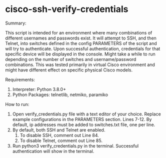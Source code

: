 # cisco-ssh-verify-credentials

Summary:

This script is intended for an environment where many combinations of different usernames and passwords exist. It will 
attempt to SSH, and then Telnet, into switches defined in the config PARAMETERS of the script and will try to authenticate.
Upon successful authentication, credentials for that specific device will be displayed in the console. Might take a while 
to run depending on the number of switches and username/password combinations. This was tested primarily in virtual Cisco
environment and might have different effect on specific physical Cisco models.

Requirements:

1) Interpreter: Python 3.8.0+
2) Python Packages: telnetlib, netmiko, paramiko

How to run:

1) Open verify_credentials.py file with a text editor of your choice. Replace example configurations in the PARAMETERS 
section. Lines 7-12. By default, ip addresses must be added to switches.txt file, one per line.
2) By default, both SSH and Telnet are enabled. 
   1) To disable SSH, comment out Line 84.
   2) To disable Telnet, comment out Line 85.
3) Run python3 verify_credentials.py in the terminal. Successful authentication will show in the terminal.